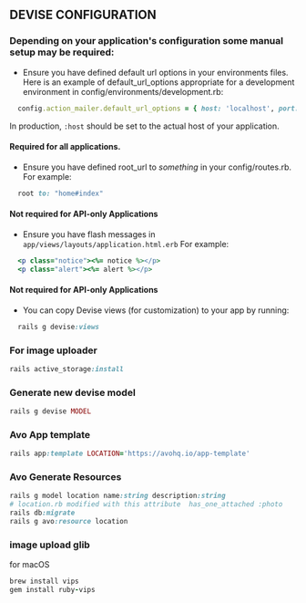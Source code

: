 ## DEVISE CONFIGURATION
### Depending on your application's configuration some manual setup may be required:


- Ensure you have defined default url options in your environments files. Here
  is an example of default_url_options appropriate for a development environment
  in config/environments/development.rb:
```ruby
  config.action_mailer.default_url_options = { host: 'localhost', port: 3000 }
```
In production, `:host` should be set to the actual host of your application.

#### Required for all applications.

- Ensure you have defined root_url to *something* in your config/routes.rb.
     For example:
```ruby
  root to: "home#index"
```  
#### Not required for API-only Applications

- Ensure you have flash messages in `app/views/layouts/application.html.erb`
  For example:
```ruby
  <p class="notice"><%= notice %></p>
  <p class="alert"><%= alert %></p>
```
#### Not required for API-only Applications

- You can copy Devise views (for customization) to your app by running:
```ruby
  rails g devise:views
```

### For image uploader 
```ruby
rails active_storage:install
```

### Generate new devise model
```ruby
rails g devise MODEL
```

### Avo App template
```ruby
rails app:template LOCATION='https://avohq.io/app-template'
```


### Avo Generate Resources
```ruby
rails g model location name:string description:string
# location.rb modified with this attribute  has_one_attached :photo
rails db:migrate
rails g avo:resource location
```


### image upload glib
for macOS
```ruby
brew install vips
gem install ruby-vips
```